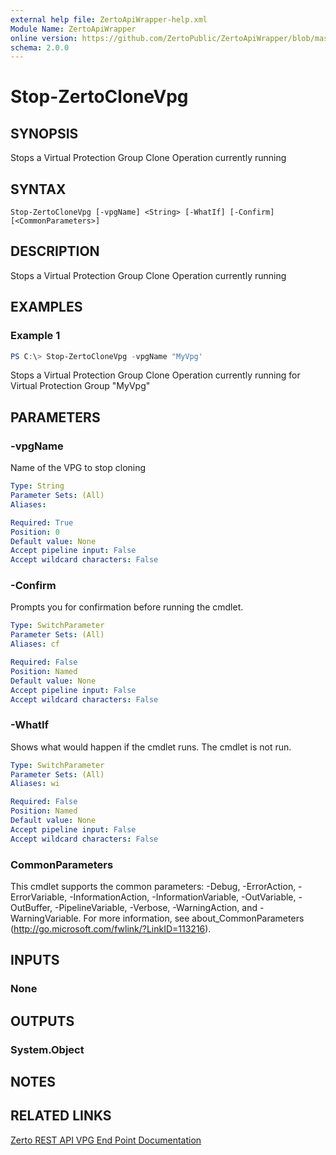 ```yaml
---
external help file: ZertoApiWrapper-help.xml
Module Name: ZertoApiWrapper
online version: https://github.com/ZertoPublic/ZertoApiWrapper/blob/master/docs/Stop-ZertoCloneVpg.md
schema: 2.0.0
---
```


# Stop-ZertoCloneVpg

## SYNOPSIS
Stops a Virtual Protection Group Clone Operation currently running

## SYNTAX

```
Stop-ZertoCloneVpg [-vpgName] <String> [-WhatIf] [-Confirm] [<CommonParameters>]
```

## DESCRIPTION
Stops a Virtual Protection Group Clone Operation currently running

## EXAMPLES

### Example 1
```powershell
PS C:\> Stop-ZertoCloneVpg -vpgName "MyVpg'
```

Stops a Virtual Protection Group Clone Operation currently running for Virtual Protection Group "MyVpg"

## PARAMETERS

### -vpgName
Name of the VPG to stop cloning

```yaml
Type: String
Parameter Sets: (All)
Aliases:

Required: True
Position: 0
Default value: None
Accept pipeline input: False
Accept wildcard characters: False
```

### -Confirm
Prompts you for confirmation before running the cmdlet.

```yaml
Type: SwitchParameter
Parameter Sets: (All)
Aliases: cf

Required: False
Position: Named
Default value: None
Accept pipeline input: False
Accept wildcard characters: False
```

### -WhatIf
Shows what would happen if the cmdlet runs. The cmdlet is not run.

```yaml
Type: SwitchParameter
Parameter Sets: (All)
Aliases: wi

Required: False
Position: Named
Default value: None
Accept pipeline input: False
Accept wildcard characters: False
```

### CommonParameters
This cmdlet supports the common parameters: -Debug, -ErrorAction, -ErrorVariable, -InformationAction, -InformationVariable, -OutVariable, -OutBuffer, -PipelineVariable, -Verbose, -WarningAction, and -WarningVariable. For more information, see about_CommonParameters (http://go.microsoft.com/fwlink/?LinkID=113216).

## INPUTS

### None
## OUTPUTS

### System.Object
## NOTES

## RELATED LINKS

[Zerto REST API VPG End Point Documentation](http://s3.amazonaws.com/zertodownload_docs/Latest/Zerto%20Virtual%20Replication%20Zerto%20Virtual%20Manager%20%28ZVM%29%20-%20vSphere%20Online%20Help/RestfulAPIs/StatusAPIs.5.100.html#)
